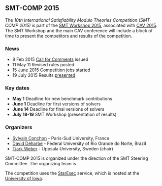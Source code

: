 ## SMT-COMP 2015

The <i>10th International Satisfiability Modulo Theories Competition
(SMT-COMP 2015)</i> is part of
the <a href="http://smt2015.csl.sri.com/">SMT Workshop 2015</a>,
associated with <a href="http://i-cav.org/2015/">CAV 2015</a>.  The
SMT Workshop and the main CAV conference will include a block of time
to present the competitors and results of the competition.

### News
- 8 Feb&nbsp;2015 <a href="call-for-comments.txt">Call for Comments</a> issued
- 11 May&nbsp;11 Revised rules posted
- 15 June&nbsp;2015 Competition jobs started
- 19 July&nbsp;2015 Results <a href="SMT-COMP-2015.pdf">presented</a>

### Key dates
- **May&nbsp;1** Deadline for new benchmark contributions
- **June&nbsp;1** Deadline for first versions of solvers
- **June&nbsp;14** Deadline for final versions of solvers
- **July&nbsp;18-19** SMT Workshop (presentation of results)

### Organizers
- <a href="https://www.lri.fr/~conchon/">Sylvain Conchon</a> - Paris-Sud University, France
- <a href="https://www.sites.google.com/site/deharbe/">David D&eacute;harbe</a> - Federal University of Rio Grande do Norte, Brazil
- <a href="http://user.it.uu.se/~tjawe125/">Tjark Weber</a> - Uppsala University, Sweden (chair) </li>

SMT-COMP 2015 is organized under the direction of the SMT Steering
Committee.  The organizing team is

The competition uses the
<a href="https://www.starexec.org">StarExec</a> service, which is
hosted at the
<a href="http://www.cs.uiowa.edu/">University of Iowa</a>.
